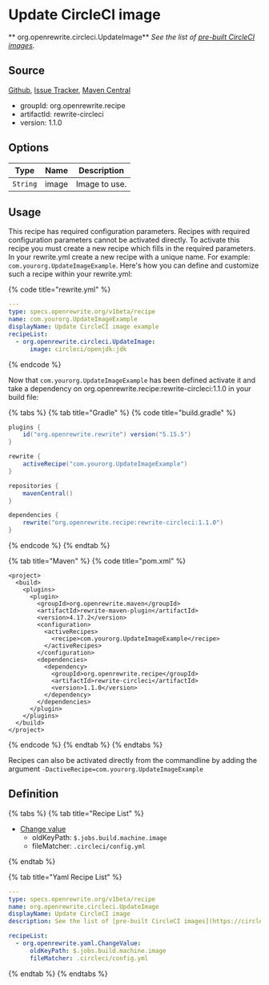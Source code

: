 # Update CircleCI image

** org.openrewrite.circleci.UpdateImage**
_See the list of [pre-built CircleCI images](https://circleci.com/docs/2.0/circleci-images/)._

## Source

[Github](https://github.com/openrewrite/rewrite-circleci), [Issue Tracker](https://github.com/openrewrite/rewrite-circleci/issues), [Maven Central](https://search.maven.org/artifact/org.openrewrite.recipe/rewrite-circleci/1.1.0/jar)

* groupId: org.openrewrite.recipe
* artifactId: rewrite-circleci
* version: 1.1.0

## Options

| Type | Name | Description |
| -- | -- | -- |
| `String` | image | Image to use. |


## Usage

This recipe has required configuration parameters. Recipes with required configuration parameters cannot be activated directly. To activate this recipe you must create a new recipe which fills in the required parameters. In your rewrite.yml create a new recipe with a unique name. For example: `com.yourorg.UpdateImageExample`.
Here's how you can define and customize such a recipe within your rewrite.yml:

{% code title="rewrite.yml" %}
```yaml
---
type: specs.openrewrite.org/v1beta/recipe
name: com.yourorg.UpdateImageExample
displayName: Update CircleCI image example
recipeList:
  - org.openrewrite.circleci.UpdateImage:
      image: circleci/openjdk:jdk
```
{% endcode %}

Now that `com.yourorg.UpdateImageExample` has been defined activate it and take a dependency on org.openrewrite.recipe:rewrite-circleci:1.1.0 in your build file:

{% tabs %}
{% tab title="Gradle" %}
{% code title="build.gradle" %}
```groovy
plugins {
    id("org.openrewrite.rewrite") version("5.15.5")
}

rewrite {
    activeRecipe("com.yourorg.UpdateImageExample")
}

repositories {
    mavenCentral()
}

dependencies {
    rewrite("org.openrewrite.recipe:rewrite-circleci:1.1.0")
}
```
{% endcode %}
{% endtab %}

{% tab title="Maven" %}
{% code title="pom.xml" %}
```markup
<project>
  <build>
    <plugins>
      <plugin>
        <groupId>org.openrewrite.maven</groupId>
        <artifactId>rewrite-maven-plugin</artifactId>
        <version>4.17.2</version>
        <configuration>
          <activeRecipes>
            <recipe>com.yourorg.UpdateImageExample</recipe>
          </activeRecipes>
        </configuration>
        <dependencies>
          <dependency>
            <groupId>org.openrewrite.recipe</groupId>
            <artifactId>rewrite-circleci</artifactId>
            <version>1.1.0</version>
          </dependency>
        </dependencies>
      </plugin>
    </plugins>
  </build>
</project>
```
{% endcode %}
{% endtab %}
{% endtabs %}

Recipes can also be activated directly from the commandline by adding the argument `-DactiveRecipe=com.yourorg.UpdateImageExample`

## Definition

{% tabs %}
{% tab title="Recipe List" %}
* [Change value](../yaml/changevalue.md)
  * oldKeyPath: `$.jobs.build.machine.image`
  * fileMatcher: `.circleci/config.yml`

{% endtab %}

{% tab title="Yaml Recipe List" %}
```yaml
---
type: specs.openrewrite.org/v1beta/recipe
name: org.openrewrite.circleci.UpdateImage
displayName: Update CircleCI image
description: See the list of [pre-built CircleCI images](https://circleci.com/docs/2.0/circleci-images/).

recipeList:
  - org.openrewrite.yaml.ChangeValue:
      oldKeyPath: $.jobs.build.machine.image
      fileMatcher: .circleci/config.yml

```
{% endtab %}
{% endtabs %}
